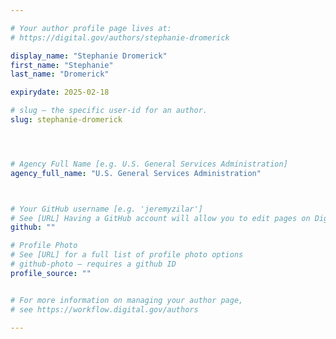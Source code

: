 ```yaml
---

# Your author profile page lives at:
# https://digital.gov/authors/stephanie-dromerick

display_name: "Stephanie Dromerick"
first_name: "Stephanie"
last_name: "Dromerick"

expirydate: 2025-02-18

# slug — the specific user-id for an author.
slug: stephanie-dromerick




# Agency Full Name [e.g. U.S. General Services Administration]
agency_full_name: "U.S. General Services Administration"



# Your GitHub username [e.g. 'jeremyzilar']
# See [URL] Having a GitHub account will allow you to edit pages on DigitalGov. The image used in your GitHub account can also be used to populate your digital.gov profile photo.
github: ""

# Profile Photo
# See [URL] for a full list of profile photo options
# github-photo — requires a github ID
profile_source: ""


# For more information on managing your author page,
# see https://workflow.digital.gov/authors

---
```

